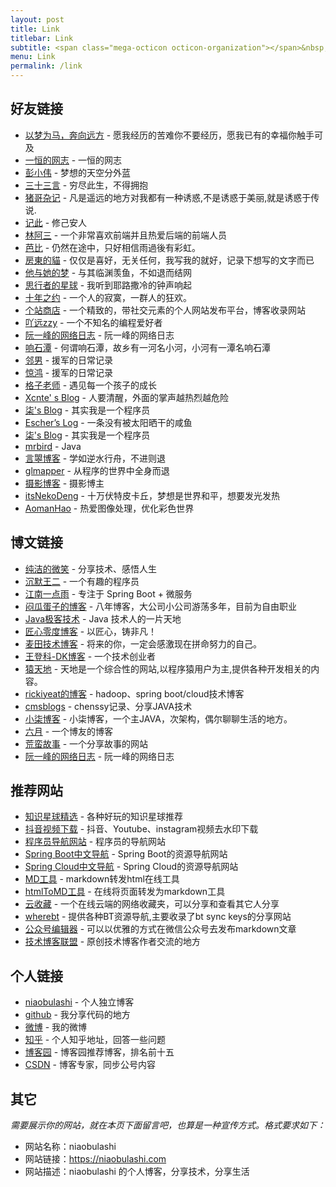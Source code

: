 ```yaml
---
layout: post
title: Link
titlebar: Link
subtitle: <span class="mega-octicon octicon-organization"></span>&nbsp;&nbsp; Resource link
menu: Link
permalink: /link
---
```


## 好友链接

- [以梦为马，奔向远方](https://lhcy.org) - 愿我经历的苦难你不要经历，愿我已有的幸福你触手可及
- [一恒的网志](http://heng07.com/) -  一恒的网志
- [彭小伟](http://www.pxwei.com) - 梦想的天空分外蓝
- [三十三言](https://o0o0o0.cn/) - 穷尽此生，不得拥抱
- [猪哥杂记](https://blog.dazhu1988.com/) - 凡是遥远的地方对我都有一种诱惑,不是诱惑于美丽,就是诱惑于传说.
- [记此](https://ji.ci/) - 修己安人
- [林阿三](https://www.linasan.cn/) - 一个非常喜欢前端并且热爱后端的前端人员
- [芭比](http://im.dog/) - 仍然在途中，只好相信雨過後有彩虹。
- [房東的貓](https://www.fangdongdemao.cn) - 仅仅是喜好，无关任何，我写我的就好，记录下想写的文字而已
- [他与她的梦](https://cncyu.cn/) - 与其临渊羡鱼，不如退而结网
- [思行者的星球](http://note-star.cn/) - 我听到耶路撒冷的钟声响起
- [十年之约](https://www.foreverblog.cn/) - 一个人的寂寞，一群人的狂欢。
- [个站商店](http://storeweb.cn/) - 一个精致的，带社交元素的个人网站发布平台，博客收录网站
- [吖远zzy](http://www.hzv5.cn/) - 一个不知名的编程爱好者
- [阮一峰的网络日志](http://www.ruanyifeng.com/blog/) - 阮一峰的网络日志
- [响石潭](https://www.xiangshitan.com) - 何谓响石潭，故乡有一河名小河，小河有一潭名响石潭
- [邻男](https://www.menhood.wang) - 援军的日常记录
- [惊鸿](https://lzyz.fun/) - 援军的日常记录
- [格子老师](https://manman.qian.lu/) - 遇见每一个孩子的成长
- [Xcnte' s Blog](https://www.xcnte.com) - 人要清醒，外面的掌声越热烈越危险
- [柒's Blog](https://blog.52itstyle.vip/) - 其实我是一个程序员
- [Escher’s Log](https://jkgblog.com/) - 一条没有被太阳晒干的咸鱼
- [柒's Blog](https://blog.52itstyle.vip/) - 其实我是一个程序员
- [mrbird](https://mrbird.cc/) - Java 
- [言曌博客](https://liuyanzhao.com/) - 学如逆水行舟，不进则退 
- [glmapper](http://www.glmapper.com/) - 从程序的世界中全身而退
- [摄影博客](http://www.jiangcuigong.com/) - 摄影博主
- [itsNekoDeng](https://nekodeng.gitee.io/) - 十万伏特皮卡丘，梦想是世界和平，想要发光发热
- [AomanHao](https://www.aomanhao.top/) - 热爱图像处理，优化彩色世界

## 博文链接

- [纯洁的微笑](http://www.ityouknow.com/) - 分享技术、感悟人生
- [沉默王二](http://www.qingmiaokeji.cn/) - 一个有趣的程序员
- [江南一点雨](https://www.javaboy.org/) - 专注于 Spring Boot + 微服务
- [闷瓜蛋子的博客](https://fookwood.com) - 八年博客，大公司小公司游荡多年，目前为自由职业
- [Java极客技术](http://www.justdojava.com) - Java 技术人的一片天地
- [匠心零度博客](http://www.jiangxinlingdu.com/) - 以匠心，铸非凡！
- [麦田技术博客](http://blog.itmyhome.com/) - 将来的你，一定会感激现在拼命努力的自己。 
- [王登科-DK博客](http://www.wdk.pw) - 一个技术创业者  
- [猿天地](http://cxytiandi.com/) - 天地是一个综合性的网站,以程序猿用户为主,提供各种开发相关的内容。     
- [rickiyeat的博客](http://blog.csdn.net/rickiyeat) - hadoop、spring boot/cloud技术博客   
- [cmsblogs](http://cmsblogs.com/) - chenssy记录、分享JAVA技术
- [小柒博客](https://blog.52itstyle.vip) - 小柒博客，一个主JAVA，次架构，偶尔聊聊生活的地方。
- [六月](http://www.liuyue.ren/) - 一个博友的博客
- [荒蛮故事](http://relatos.top/) - 一个分享故事的网站
- [阮一峰的网络日志](http://www.ruanyifeng.com/blog/) - 阮一峰的网络日志


## 推荐网站

- [知识星球精选](http://www.zsxq100.com/just-talk-about-make-money) - 各种好玩的知识星球推荐
- [抖音视频下载](https://free-tiktok.com/) - 抖音、Youtube、instagram视频去水印下载
- [程序员导航网站](http://tooool.org/) - 程序员的导航网站 
- [Spring Boot中文导航](http://springboot.fun/) - Spring Boot的资源导航网站    
- [Spring Cloud中文导航](http://springcloud.fun/) - Spring Cloud的资源导航网站    
- [MD工具](http://relatos.top/md/) - markdown转发html在线工具  
- [htmlToMD工具](http://relatos.top/2md/) - 在线将页面转发为markdown工具  
- [云收藏](http://www.favorites.ren/) - 一个在线云端的网络收藏夹，可以分享和查看其它人分享
- [wherebt](http://wherebt.com/) - 提供各种BT资源导航,主要收录了bt sync keys的分享网站
- [公众号编辑器](http://md.ityouknow.com/) - 可以以优雅的方式在微信公众号去发布markdown文章
- [技术博客联盟](http://techblog.pub/) - 原创技术博客作者交流的地方


## 个人链接

- [niaobulashi](https://niaobulashi.com/) - 个人独立博客
- [github](https://github.com/niaobulashi/) -  我分享代码的地方
- [微博](http://weibo.com/godloveharry/) -  我的微博
- [知乎](https://www.zhihu.com/people/hu-lang-lang-91/) - 个人知乎地址，回答一些问题
- [博客园](https://www.cnblogs.com/niaobulashi/) - 博客园推荐博客，排名前十五
- [CSDN](https://blog.csdn.net/u013299671/)  - 博客专家，同步公号内容

## 其它  

*需要展示你的网站，就在本页下面留言吧，也算是一种宣传方式。格式要求如下：*

- 网站名称：niaobulashi  
- 网站链接：https://niaobulashi.com  
- 网站描述：niaobulashi 的个人博客，分享技术，分享生活  

